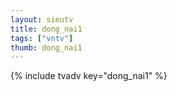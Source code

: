 ```yaml
--- 
layout: sieutv
title: dong_nai1
tags: ["vntv"]
thumb: dong_nai1
---
```

{% include tvadv key="dong_nai1" %}
